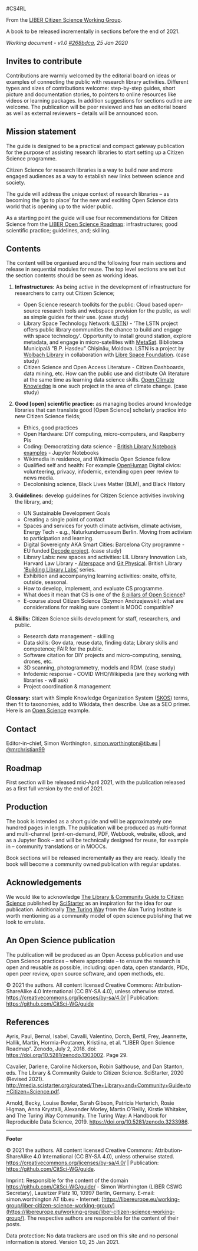 
\#CS4RL

From the [LIBER Citizen Science Working
Group](https://libereurope.eu/working-group/liber-citizen-science-working-group/).

A book to be released incrementally in sections before the end of 2021.

*Working document - v1.0 [#268bdca](268bdcab80b51784323a2f093c5b71ce8a230363),
 25 Jan 2020*

## Invites to contribute

Contributions are warmly welcomed by the editorial board on ideas or examples of
connecting the public with research library activities. Different types and sizes of contributions welcome: step-by-step guides, short picture and documentation stories, to pointers to online resources like videos or learning packages. In addition suggestions for sections outline are welcome. The publication will be
peer reviewed and has an editorial board as well as external reviewers – details
will be announced soon.

## Mission statement

The guide is designed to be a practical and compact gateway publication for the
purpose of assisting research libraries to start setting up a Citizen Science
programme.

Citizen Science for research libraries is a way to build new and more engaged
audiences as a way to establish new links between science and society.

The guide will address the unique context of research libraries – as becoming
the ‘go to place’ for the new and exciting Open Science data world that is
opening up to the wider public.

As a starting point the guide will use four recommendations for Citizen Science
from the [LIBER Open Science Roadmap](https://doi.org/10.5281/zenodo.1303002):
infrastructures; good scientific practice; guidelines, and; skilling.

## Contents

The content will be organised around the following four main sections and
release in sequential modules for reuse. The top level sections are set but the section contents should be seen as working ideas.

1.  **Infrastructures:** As being active in the development of infrastructure
    for researchers to carry out Citizen Science;

    - Open Science research toolkits for the public: Cloud based open-source research tools and webspace provision for the public, as well as simple guides for their use. (case study)
    - Library Space Technology Network ([LSTN](https://lstn.wolba.ch/)) - 'The LSTN project offers public library communities the chance to build and engage with space technology'. Opportunity to install ground station, explore metadata, and engage in micro-satellites with [MetaSat](https://schema.space/). Biblioteca Municipală "B.P. Hasdeu" Chișinău, Moldova. LSTN is a project by [Wolbach Library](https://library.cfa.harvard.edu/) in collaboration with [Libre Space Foundation](https://libre.space/). (case study)
    - Citizen Science and Open Access Literature - Citizen Dashboards, data mining, etc. How can the public use and distribute OA literature at the same time as learning data science skills. [Open Climate Knowledge](https://ockproject.org/) is one such project in the area of climate change. (case study)


2.  **Good [open] scientific practice:** as managing bodies around knowledge
    libraries that can translate good [Open Science] scholarly practice into new
    Citizen Science fields;

    - Ethics, good practices
    - Open Hardware: DIY computing, micro-computers, and Raspberry Pis
    - Coding: Democratizing data science - [British Library Notebook examples](https://github.com/BL-Labs/Jupyter-notebooks-projects-using-BL-Sources) -  Jupyter Notebooks
    - Wikimedia in residence, and Wikimedia Open Science fellow
    - Qualified self and health:  For example [OpenHuman](https://www.openhumans.org/)
    Digital civics: volunteering, privacy, infodemic, extending open peer review to news media.
    - Decolonising science, Black Lives Matter (BLM), and Black History

3.  **Guidelines:** develop guidelines for Citizen Science activities involving
    the library, and;

    - UN Sustainable Development Goals
    - Creating a single point of contact
    - Spaces and services for youth climate activism, climate activism, Energy Tech - e.g., Naturkundemuseum Berlin. Moving from activism to participation and learning.
    - Digital Sovereignty AKA Smart Cities: Barcelona City programme - EU funded [Decode project](https://decodeproject.eu/). (case study)
    - Library Labs: new spaces and activities: LIL Library Innovation Lab, Harvard Law Library - [Alterspace](https://lil.law.harvard.edu/projects/alterspace/) and [Git Physical](https://lil.law.harvard.edu/blog/2017/08/10/git-physical/). British Library ['Building Library Labs'](https://blogs.bl.uk/digital-scholarship/2019/02/the-world-wide-lab-building-library-labs-part-ii.html) series.
    - Exhibition and accompanying learning activities: onsite, offsite, outside, seasonal.
    - How to develop, implement, and evaluate CS programme.
    - What does it mean that CS is one of the [8 pillars of Open Science](https://www.ucl.ac.uk/library/open-science/8-pillars-open-science)?
    - E-course about Citizen Science (Szymon Andrzejewski): what are considerations for making sure content is MOOC compatible?

4.  **Skills:** Citizen Science skills development for staff, researchers, and
    public.

    - Research data management - skilling
    - Data skills: Gov data, reuse data, finding data; Library skills and competence; FAIR for the public.
    - Software citation for DIY projects and micro-computing, sensing, drones, etc.
    - 3D scanning, photogrammetry, models and RDM. (case study)
    - Infodemic response - COVID WHO/Wikipedia (are they working with libraries - will ask)
    - Project coordination & management

**Glossary:** start with Simple Knowledge Organization System ([SKOS](https://www.w3.org/2004/02/skos/)) terms, then fit to taxonomies, add to Wikidata, then describe. Use as a SEO primer. Here is an [Open Science](https://demo.hedgedoc.org/Dk4aKir9RyO1pi3jwr4Psw#Outline) example.

## Contact

Editor-in-chief, Simon Worthington, <simon.worthington@tib.eu> \|
[@mrchristian99](https://twitter.com/mrchristian99)

## Roadmap

First section will be released mid-April 2021, with the publication released as
a first full version by the end of 2021.

## Production

The book is intended as a short guide and will be approximately one hundred
pages in length. The publication will be produced as multi-format and
multi-channel (print-on-demand, PDF, Webbook, website, eBook, and as a Jupyter
Book – and will be technically designed for reuse, for example in – community
translations or in MOOCs.

Book sections will be released incrementally as they are ready. Ideally the book
will become a community owned publication with regular updates.

## Acknowledgements

We would like to acknowledge [The Library & Community Guide to Citizen
Science](http://media.scistarter.org/curated/The+Library+and+Community+Guide+to+Citizen+Science.pdf)
published by [SciStarter](https://scistarter.org/) as an inspiration for the
idea for our publication. Additionally [The Turing
Way](https://the-turing-way.netlify.app/welcome) from the Alan Turing Institute
is worth mentioning as a community model of open science publishing that we look
to emulate.

## An Open Science publication

The publication will be produced as an Open Access publication and use Open
Science practices – where appropriate – to ensure the research is open and
reusable as possible, including: open data, open standards, PIDs, open peer
review, open source software, and open methods, etc.

© 2021 the authors. All content licensed Creative Commons:
Attribution-ShareAlike 4.0 International (CC BY-SA 4.0), unless otherwise
stated. <https://creativecommons.org/licenses/by-sa/4.0/> \| Publication:
<https://github.com/CitSci-WG/guide>

## References

Ayris, Paul, Bernal, Isabel, Cavalli, Valentino, Dorch, Bertil, Frey, Jeannette,
Hallik, Martin, Hormia-Poutanen, Kristiina, et al. “LIBER Open Science Roadmap”.
Zenodo, July 2, 2018. doi: <https://doi.org/10.5281/zenodo.1303002>. Page 29.

Cavalier, Darlene, Caroline Nickerson, Robin Salthouse, and Dan Stanton, eds.
The Library & Community Guide to Citizen Science. SciStarter, 2020 (Revised
2021). <http://media.scistarter.org/curated/The+Library+and+Community+Guide+to+Citizen+Science.pdf>.

Arnold, Becky, Louise Bowler, Sarah Gibson, Patricia Herterich, Rosie Higman,
Anna Krystalli, Alexander Morley, Martin O’Reilly, Kirstie Whitaker, and The
Turing Way Community. The Turing Way: A Handbook for Reproducible Data Science, 2019. <https://doi.org/10.5281/zenodo.3233986>.  

---

**Footer**

© 2021 the authors. All content licensed Creative Commons:
Attribution-ShareAlike 4.0 International (CC BY-SA 4.0), unless otherwise
stated. <https://creativecommons.org/licenses/by-sa/4.0/> \| Publication:
<https://github.com/CitSci-WG/guide>.

Imprint: Responsible for the content of the domain https://github.com/CitSci-WG/guide/ - Simon Worthington (LIBER CSWG Secretary), Lausitzer Platz 10, 10997 Berlin, Germany. E-mail: simon.worthington AT tib.eu - Internet: [https://libereurope.eu/working-group/liber-citizen-science-working-group/](https://libereurope.eu/working-group/liber-citizen-science-working-group/). The respective authors are responsible for the content of their posts.

Data protection: No data trackers are used on this site and no personal information is stored. Version 1.0, 25 Jan 2021.
